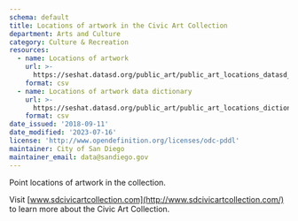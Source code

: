 ```yaml
---
schema: default
title: Locations of artwork in the Civic Art Collection
department: Arts and Culture
category: Culture & Recreation
resources:
  - name: Locations of artwork
    url: >-
      https://seshat.datasd.org/public_art/public_art_locations_datasd_v1.csv
    format: csv
  - name: Locations of artwork data dictionary
    url: >-
      https://seshat.datasd.org/public_art/public_art_locations_dictionary_datasd.csv
    format: csv
date_issued: '2018-09-11'
date_modified: '2023-07-16'
license: 'http://www.opendefinition.org/licenses/odc-pddl'
maintainer: City of San Diego
maintainer_email: data@sandiego.gov
---
```

Point locations of artwork in the collection.
<!--more-->

Visit [www.sdcivicartcollection.com](http://www.sdcivicartcollection.com/) to learn more about the Civic Art Collection.

